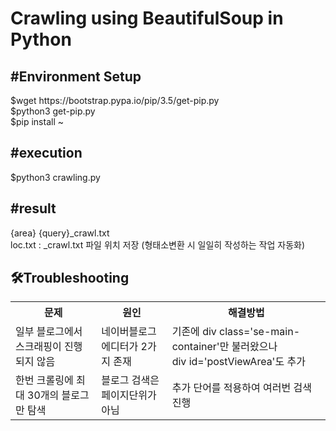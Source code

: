 <h1>Crawling using BeautifulSoup in Python</h1>

<h2>#Environment Setup</h2>
<div>$wget https://bootstrap.pypa.io/pip/3.5/get-pip.py</div>
<div>$python3 get-pip.py</div>
<div>$pip install ~</div>

<h2>#execution</h2>
<div>$python3 crawling.py</div>

<h2>#result</h2>
<div>{area} {query}_crawl.txt</div>
<div>loc.txt : _crawl.txt 파일 위치 저장 (형태소변환 시 일일히 작성하는 작업 자동화)</div>

<h2>🛠Troubleshooting</h2>
<body>
  <table>
  <tr>
    <th>문제</th>
    <th>원인</th>
    <th>해결방법</th>
  </tr>
  <tr>
    <td>일부 블로그에서 스크래핑이 진행되지 않음</td>
    <td>네이버블로그 에디터가 2가지 존재</td>
    <td>기존에 div class='se-main-container'만 불러왔으나<br>div id='postViewArea'도 추가</td>
  </tr>
  <tr>
    <td>한번 크롤링에 최대 30개의 블로그만 탐색</td>
    <td>블로그 검색은 페이지단위가 아님</td>
    <td>추가 단어를 적용하여 여러번 검색 진행</td>
  </tr>
</table>
</body>
